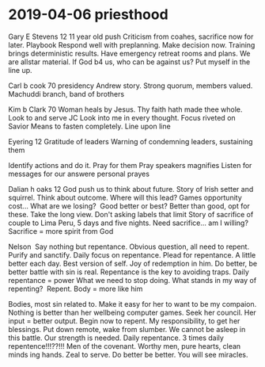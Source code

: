 # 2019-04-06 priesthood

Gary E Stevens 12
11 year old push
Criticism from coahes, sacrifice now for later.
Playbook
Respond well with preplanning.
Make decision now.
Training brings deterministic results.
Have emergency retreat rooms and plans.
We are allstar material.
If God b4 us, who can be against us?
Put myself in the line up.

Carl b cook 70 presidency
Andrew story.
Strong quorum, members valued.
Machuddi branch, band of brothers

Kim b Clark 70
Woman heals by Jesus.
Thy faith hath made thee whole.
Look to and serve JC
Look into me in every thought.
Focus riveted on Savior
Means to fasten completely.
Line upon line

Eyering 12
Gratitude of leaders
Warning of condemning leaders, sustaining them

Identify actions and do it.
Pray for them
Pray speakers magnifies
Listen for messages for our answere personal prayes

Dalian h oaks 12
God push us to think about future.
Story of Irish setter and squirrel.
Think about outcome.
Where will this lead?
Games opportunity cost...
What are we losing? 
Good better or best?
Better than good, opt for these.
Take the long view.
Don't asking labels that limit
Story of sacrifice of couple to Lima Peru, 5 days and five nights.
Need sacrifice... am I willing?
Sacrifice = more spirit from God

Nelson 
Say nothing but repentance.
Obvious question, all need to repent.
Purify and sanctify.
Daily focus on repentance.
Plead for repentance.
A little better each day.
Best version of self.
Joy of redemption in him.
Do better, be better battle with sin is real.
Repentance is the key to avoiding traps.
Daily repentance = power
What we need to stop doing.
What stands in my way of repenting? 
Repent.
Body = more like him

Bodies, most sin related to.
Make it easy for her to want to be my compaion.
Nothing is better than her wellbeing computer games.
Seek her council.
Her input = better output.
Begin now to repent.
My responsibility, to get her blessings.
Put down remote, wake from slumber.
We cannot be asleep in this battle.
Our strength is needed.
Daily repentance.
3 times daily repentence!!!??!!!
Men of the covenant.
Worthy men, pure hearts, clean minds ing hands.
Zeal to serve.
Do better be better.
You will see miracles.
